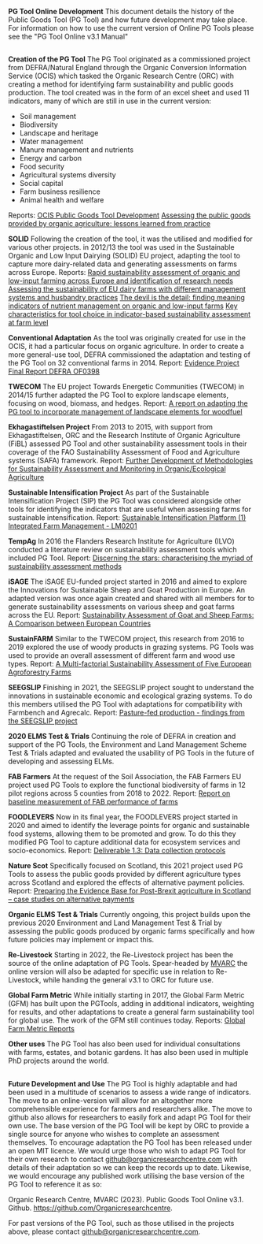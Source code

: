 
**PG Tool Online Development**
This document details the history of the Public Goods Tool (PG Tool) and how future development may take place. For information on how to use the current version of Online PG Tools please see the "PG Tool Online v3.1 Manual"
##
**Creation of the PG Tool**
The PG Tool originated as a commissioned project from DEFRA/Natural England through the Organic Conversion Information Service (OCIS) which tasked the Organic Research Centre (ORC) with creating a method for identifying farm sustainability and public goods production. The tool created was in the form of an excel sheet and used 11 indicators, many of which are still in use in the current version:
-   Soil management
-   Biodiversity
-   Landscape and heritage
-   Water management
-   Manure management and nutrients
-   Energy and carbon
-   Food security
-   Agricultural systems diversity
-   Social capital
-   Farm business resilience
-   Animal health and welfare

Reports:
[OCIS Public Goods Tool Development](https://orgprints.org/id/eprint/18518/2/OCIS_PG_report_April_ORC_2011V1.0.pdf)
[Assessing the public goods provided by organic agriculture: lessons learned from practice](https://orgprints.org/id/eprint/19761/1/smith_9591_revised.pdf)

**SOLID**
Following the creation of the tool, it was the utilised and modified for various other projects. in 2012/13 the tool was used in the Sustainable Organic and Low Input Dairying (SOLID) EU project, adapting the tool to capture more dairy-related data and generating assessments on farms across Europe.
Reports:
[Rapid sustainability assessment of organic and low-input farming across Europe and identification of research needs](https://orgprints.org/id/eprint/22721/)
[Assessing the sustainability of EU dairy farms with different management systems and husbandry practices](https://orgprints.org/id/eprint/21761/)
[The devil is the detail: finding meaning indicators of nutrient management on organic and low-input farms](https://orgprints.org/id/eprint/25556/)
[Key characteristics for tool choice in indicator-based sustainability assessment at farm level](https://www.ecologyandsociety.org/vol19/iss3/art46/)

**Conventional Adaptation**
As the tool was originally created for use in the OCIS, it had a particular focus on organic agriculture. In order to create a more general-use tool, DEFRA commissioned the adaptation and testing of the PG Tool on 32 conventional farms in 2014.
Report:
[Evidence Project Final Report DEFRA OF0398](https://www.organicresearchcentre.com/manage/authincludes/article_uploads/project_outputs/OF0398_PG.pdf) 

**TWECOM**
The EU project Towards Energetic Communities (TWECOM) in 2014/15 further adapted the PG Tool to explore landscape elements, focusing on wood, biomass, and hedges.
Report:
[A report on adapting the PG tool to incorporate management of landscape elements for woodfuel](https://www.organicresearchcentre.com/manage/authincludes/article_uploads/project_outputs/TWECOM%20ORC%20PG%20Tool%20report%20v%201.0.pdf)

**Ekhagastiftelsen Project**
From 2013 to 2015, with support from Ekhagastiftelsen, ORC and the Research Institute of Organic Agriculture (FiBL) assessed PG Tool and other sustainability assessment tools in their coverage of the FAO Sustainability Assessment of Food and Agriculture systems (SAFA) framework.
Report:
[Further Development of Methodologies for Sustainability Assessment and Monitoring in Organic/Ecological Agriculture](https://core.ac.uk/download/pdf/77086037.pdf)

**Sustainable Intensification Project**
As part of the Sustainable Intensification Project (SIP) the PG Tool was considered alongside other tools for identifying the indicators that are useful when assessing farms for sustainable intensification.
Report:
[Sustainable Intensification Platform (1) Integrated Farm Management - LM0201](https://randd.defra.gov.uk/ProjectDetails?ProjectID=18802&FromSearch=Y&Publisher=1&SearchText=sustainable%20intensification&SortString=ProjectCode&SortOrder=Asc&Paging=10#Description)

**TempAg**
In 2016 the Flanders Research Institute for Agriculture (ILVO) conducted a literature review on sustainability assessment tools which included PG Tool.
Report:
[Discerning the stars: characterising the myriad of sustainability assessment methods](https://pure.ilvo.be/ws/portalfiles/portal/4635862/Wustenberghs_Paper_IFSA_Discerning_the_stars_characterising_the_myriad_of_sustainability_assessment_methods.pdf)

**iSAGE**
The iSAGE EU-funded project started in 2016 and aimed to explore the Innovations for Sustainable Sheep and Goat Production in Europe. An adapted version was once again created and shared with all members for to generate sustainability assessments on various sheep and goat farms across the EU.
Report:
[Sustainability Assessment of Goat and Sheep Farms: A Comparison between European Countries](https://doi.org/10.3390/su12083099)

**SustainFARM**
Similar to the TWECOM project, this research from 2016 to 2019 explored the use of woody products in grazing systems. PG Tools was used to provide an overall assessment of different farm and wood use types.
Report:
[A Multi-factorial Sustainability Assessment of Five European Agroforestry Farms](https://www.repository.utl.pt/bitstream/10400.5/18737/1/EURAFIVConf_Smith_LG_et_all_page_265_268.pdf)

**SEEGSLIP**
Finishing in 2021, the SEEGSLIP project sought to understand the innovations in sustainable economic and ecological grazing systems. To do this members utilised the PG Tool with adaptations for compatibility with Farmbench and Agrecalc.
Report:
[Pasture-fed production - findings from the SEEGSLIP project](https://www.agricology.co.uk/resources/pasture-fed-production-findings-seegslip-project)

**2020 ELMS Test & Trials**
Continuing the role of DEFRA in creation and support of the PG Tools, the Environment and Land Management Scheme Test & Trials adapted and evaluated the usability of PG Tools in the future of developing and assessing ELMs.

**FAB Farmers**
At the request of the Soil Association, the FAB Farmers EU project used PG Tools to explore the functional biodiversity of farms in 12 pilot regions across 5 counties from 2018 to 2022.
Report:
[Report on baseline measurement of FAB performance of farms](https://www.nweurope.eu/media/18750/2022_baseline_report_pgtool_fin.pdf)

**FOODLEVERS**
Now in its final year, the FOODLEVERS project started in 2020 and aimed to identify the leverage points for organic and sustainable food systems, allowing them to be promoted and grow. To do this they modified PG Tool to capture additional data for ecosystem services and socio-economics.
Report:
[Deliverable 1.3: Data collection protocols](https://www.foodlevers.org/fileadmin/user_upload/D1.3_Final.pdf)

**Nature Scot**
Specifically focused on Scotland, this 2021 project used PG Tools to assess the public goods provided by different agriculture types across Scotland and explored the effects of alternative payment policies.
Report:
[Preparing the Evidence Base for Post-Brexit agriculture in Scotland – case studies on alternative payments](https://www.nature.scot/sites/default/files/2021-02/Publication%202021%20-%20NatureScot%20Research%20Report%201201%20-%20Preparing%20for%20Post-Brexit%20agriculture%20in%20Scotland%20-%20case%20studies%20on%20alternative%20payments.pdf)

**Organic ELMS Test & Trials**
Currently ongoing, this project builds upon the previous 2020 Environment and Land Management Test & Trial by assessing the public goods produced by organic farms specifically and how future policies may implement or impact this.

**Re-Livestock**
Starting in 2022, the Re-Livestock project has been the source of the online adaptation of PG Tools. Spear-headed by [MVARC](https://mvarc.eu/) the online version will also be adapted for specific use in relation to Re-Livestock, while handing the general v3.1 to ORC for future use.

**Global Farm Metric**
While initially starting in 2017, the Global Farm Metric (GFM) has built upon the PGTools, adding in additional indicators, weighting for results, and other adaptations to create a general farm sustainability tool for global use. The work of the GFM still continues today.
Reports:
[Global Farm Metric Reports](https://www.globalfarmmetric.org/reports/)

**Other uses**
The PG Tool has also been used for individual consultations with farms, estates, and botanic gardens. It has also been used in multiple PhD projects around the world.
##
**Future Development and Use**
The PG Tool is highly adaptable and had been used in a multitude of scenarios to assess a wide range of indicators. The move to an online-version will allow for an altogether more comprehensible experience for farmers and researchers alike.
The move to github also allows for researchers to easily fork and adapt PG Tool for their own use. The base version of the PG Tool will be kept by ORC to provide a single source for anyone who wishes to complete an assessment themselves.
To encourage adaptation the PG Tool has been released under an open MIT licence. We would urge those who wish to adapt PG Tool for their own research to contact [github@organicresearchcentre.com](mailto:github@organicresearchcentre.com) with details of their adaptation so we can keep the records up to date. Likewise, we would encourage any published work utilising the base version of the PG Tool to reference it as so:

Organic Research Centre, MVARC (2023). Public Goods Tool Online v3.1. Github. https://github.com/Organicresearchcentre.

For past versions of the PG Tool, such as those utilised in the projects above, please contact [github@organicresearchcentre.com](mailto:github@organicresearchcentre.com).
